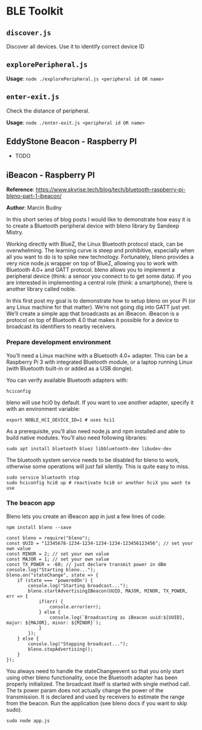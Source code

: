 # BLE Toolkit

## `discover.js`

Discover all devices. Use it to identify correct device ID

## `explorePeripheral.js`

**Usage**: `node ./explorePeripheral.js <peripheral id OR name>`

## `enter-exit.js` 

Check the distance of peripheral.

**Usage**: `node ./enter-exit.js <peripheral id OR name>`


## EddyStone Beacon - Raspberry PI

- TODO

## iBeacon - Raspberry PI

**Reference**: https://www.skyrise.tech/blog/tech/bluetooth-raspberry-pi-bleno-part-1-ibeacon/

**Author**: Marcin Budny

In this short series of blog posts I would like to demonstrate how easy it is to create a Bluetooth peripheral device with bleno library by Sandeep Mistry.

Working directly with BlueZ, the Linux Bluetooth protocol stack, can be overwhelming. The learning curve is steep and prohibitive, especially when all you want to do is to spike new technology. Fortunately, bleno provides a very nice node.js wrapper on top of BlueZ, allowing you to work with Bluetooth 4.0+ and GATT protocol. bleno allows you to implement a peripheral device (think: a sensor you connect to to get some data). If you are interested in implementing a central role (think: a smartphone), there is another library called noble.

In this first post my goal is to demonstrate how to setup bleno on your Pi (or any Linux machine for that matter). We’re not going dig into GATT just yet. We’ll create a simple app that broadcasts as an iBeacon. iBeacon is a protocol on top of Bluetooth 4.0 that makes it possible for a device to broadcast its identifiers to nearby receivers.

### Prepare development environment

You’ll need a Linux machine with a Bluetooth 4.0+ adapter. This can be a Raspberry Pi 3 with integrated Bluetooth module, or a laptop running Linux (with Bluetooth built-in or added as a USB dongle).

You can verify available Bluetooth adapters with:

```
hciconfig
```

bleno will use hci0 by default. If you want to use another adapter, specify it with an environment variable:

```
export NOBLE_HCI_DEVICE_ID=1 # uses hci1
```

As a prerequisite, you’ll also need node.js and npm installed and able to build native modules. You’ll also need following libraries:

```
sudo apt install bluetooth bluez libbluetooth-dev libudev-dev
```

The bluetooth system service needs to be disabled for bleno to work, otherwise some operations will just fail silently. This is quite easy to miss.

```
sudo service bluetooth stop
sudo hciconfig hci0 up # reactivate hci0 or another hciX you want to use
```

### The beacon app
Bleno lets you create an iBeacon app in just a few lines of code:

```
npm install bleno --save
```

```
const bleno = require("bleno");
const UUID = "12345678-1234-1234-1234-1234-123456123456"; // set your own value
const MINOR = 2; // set your own value
const MAJOR = 1; // set your own value
const TX_POWER = -60; // just declare transmit power in dBm
console.log("Starting bleno...");
bleno.on("stateChange", state => {
    if (state === 'poweredOn') {
        console.log("Starting broadcast...");
        bleno.startAdvertisingIBeacon(UUID, MAJOR, MINOR, TX_POWER, err => {
            if(err) {
                console.error(err);
            } else {
                console.log(`Broadcasting as iBeacon uuid:${UUID}, major: ${MAJOR}, minor: ${MINOR}`);
            }
        });
    } else {
        console.log("Stopping broadcast...");
        bleno.stopAdvertising();
    }        
});
```

You always need to handle the stateChangeevent so that you only start using other bleno functionality, once the Bluetooth adapter has been properly initialized. The broadcast itself is started with single method call. The tx power param does not actually change the power of the transmission. It is declared and used by receivers to estimate the range from the beacon. Run the application (see bleno docs if you want to skip sudo).

```
sudo node app.js
```
